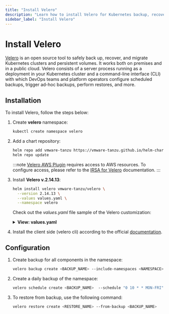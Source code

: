 ```yaml
---
title: "Install Velero"
description: "Learn how to install Velero for Kubernetes backup, recovery, and migration, covering installation steps, AWS plugin configuration, and basic commands for backup and restore."
sidebar_label: "Install Velero"
---
```

<!-- markdownlint-disable MD025 -->

# Install Velero

<head>
  <link rel="canonical" href="https://docs.kuberocketci.io/docs/operator-guide/disaster-recovery/install-velero/" />
</head>

[Velero](https://velero.io/) is an open source tool to safely back up, recover, and migrate Kubernetes clusters and persistent volumes.
It works both on premises and in a public cloud. Velero consists of a server process running as a deployment in your
Kubernetes cluster and a command-line interface (CLI) with which DevOps teams and platform operators configure scheduled
backups, trigger ad-hoc backups, perform restores, and more.

## Installation

To install Velero, follow the steps below:

1. Create **velero** namespace:

    ```bash
    kubectl create namespace velero
    ```

2. Add a chart repository:

    ```bash
    helm repo add vmware-tanzu https://vmware-tanzu.github.io/helm-charts
    helm repo update
    ```

    :::note
      [Velero AWS Plugin](https://github.com/vmware-tanzu/velero-plugin-for-aws) requires access to AWS resources.
      To configure access, please refer to the [IRSA for Velero](velero-irsa.md) documentation.
    :::

3. Install **Velero v.2.14.13**:

    ```bash
    helm install velero vmware-tanzu/velero \
      --version 2.14.13 \
      --values values.yaml \
      --namespace velero
    ```

    Check out the _values.yaml_ file sample of the Velero customization:

    <details>

    <summary><b>View: values.yaml</b></summary>

    ```yaml
    image:
      repository: velero/velero
      tag: v1.5.3
    securityContext:
      fsGroup: 65534
    restic:
      securityContext:
        fsGroup: 65534
    serviceAccount:
      server:
        create: true
        name: edp-velero
          annotations:
            eks.amazonaws.com/role-arn: "arn:aws:iam::<AWS_ACCOUNT_ID>:role/AWSIRSA‹CLUSTER_NAME›‹VELERO_NAMESPACE›Velero"
    credentials:
      useSecret: false
    configuration:
      provider: aws
      backupStorageLocation:
        name: default
        bucket: velero-<CLUSTER_NAME>
        config:
          region: eu-central-1
      volumeSnapshotLocation:
        name: default
        config:
          region: <AWS_REGION>
    initContainers:
      - name: velero-plugin-for-aws
        image: velero/velero-plugin-for-aws:v1.1.0
        volumeMounts:
          - mountPath: /target
            name: plugins
    ```

    </details>

4. Install the client side (velero cli) according to the official [documentation](https://velero.io/docs/v1.5/basic-install/).

## Configuration

1. Create backup for all components in the namespace:

    ```bash
    velero backup create <BACKUP_NAME> --include-namespaces <NAMESPACE>
    ```

2. Create a daily backup of the namespace:

    ```bash
    velero schedule create <BACKUP_NAME>  --schedule "0 10 * * MON-FRI" --include-namespaces <NAMESPACE> --ttl 120h0m0s
    ```

3. To restore from backup, use the following command:

    ```bash
    velero restore create <RESTORE_NAME> --from-backup <BACKUP_NAME>
    ```

